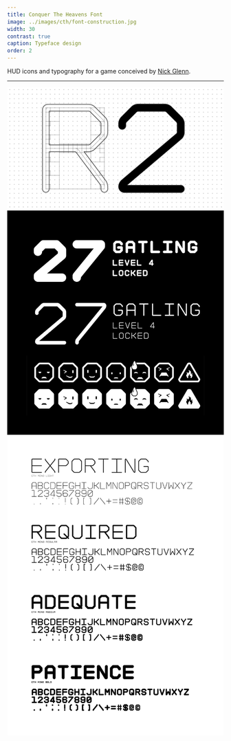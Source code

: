 ```yaml
---
title: Conquer The Heavens Font
image: ../images/cth/font-construction.jpg
width: 30
contrast: true
caption: Typeface design
order: 2
---
```


HUD icons and typography for a game conceived by [Nick Glenn](https://nick-glenn.com).

---

![](../images/cth/font-construction.jpg)
![](../images/cth/font-emoji.jpg)
![](../images/cth/font-weights.jpg)